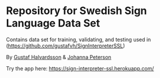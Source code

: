 # Repository for Swedish Sign Language Data Set
Contains data set for training, validating, and testing used in (https://github.com/gustafvh/SignInterpreterSSL)

By [Gustaf Halvardsson](https://github.com/gustafvh) & [Johanna Peterson](https://github.com/johannakin) 

Try the app here: https://sign-interpreter-ssl.herokuapp.com/
